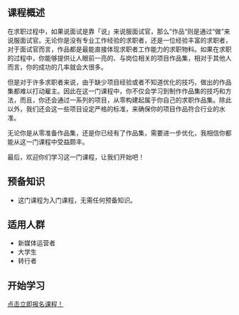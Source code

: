 ## 课程概述

在求职过程中，如果说面试是靠「说」来说服面试官，那么”作品“则是通过“做”来说服面试官。无论你是没有专业工作经验的求职者，还是一位经验丰富的求职者，对于面试官而言，作品都是最能直接体现求职者工作能力的求职物料。如果在求职的过程中，你能够提供让人眼前一亮的、与岗位相关的项目作品集，相对于其他人而言，你的成功的几率就会大很多。

但是对于许多求职者来说，由于缺少项目经验或者不知道优化的技巧，做出的作品集都难以打动雇主。因此在这一门课程中，你不仅会学习到制作作品集的技巧和方法，而且，你还会通过一系列的项目，从零构建起属于你自己的求职作品集。除此以外，我们还会这一些项目设定严格的标准，来确保你的项目作品符合行业的水准。

无论你是从零准备作品集，还是你已经有了作品集，需要进一步优化，我相信你都能从这一门课程中受益颇丰。

最后，欢迎你们学习这一门课程，让我们开始吧！

## 预备知识

- 这门课程为入门课程，无需任何预备知识。

## 适用人群

- 新媒体运营者
- 大学生
- 转行者

## 开始学习

[点击立即报名课程！](https://learn.bpteach.com/course/413)